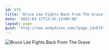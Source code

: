 ```yaml
---
id: 679
title: 'Bruce Lee Fights Back From The Grave'
date: '2023-03-17T13:45:13+00:00'
layout: page
guid: 'http://new.andydixon.com/?page_id=679'
---
```


![Bruce Lee Fights Back From The Grave](https://i0.wp.com/assets.g8x2.ldn.idrivee2-23.com/posters/Bruce%20Lee%20Fights%20Back%20From%20The%20Grave%2001.jpg?w=1200&ssl=1 "Bruce Lee Fights Back From The Grave")